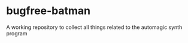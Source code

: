 bugfree-batman
==============

A working repository to collect all things related to the automagic synth program
